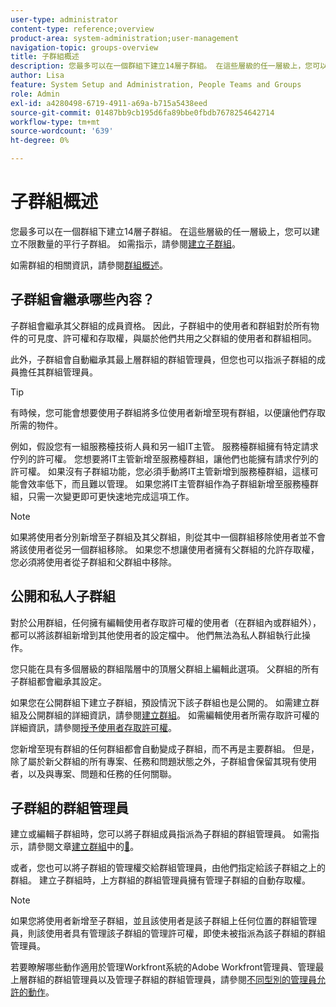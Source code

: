 ```yaml
---
user-type: administrator
content-type: reference;overview
product-area: system-administration;user-management
navigation-topic: groups-overview
title: 子群組概述
description: 您最多可以在一個群組下建立14層子群組。 在這些層級的任一層級上，您可以建立不限數量的平行子群組。
author: Lisa
feature: System Setup and Administration, People Teams and Groups
role: Admin
exl-id: a4280498-6719-4911-a69a-b715a5438eed
source-git-commit: 01487bb9cb195d6fa89bbe0fbdb7678254642714
workflow-type: tm+mt
source-wordcount: '639'
ht-degree: 0%

---
```


# 子群組概述

您最多可以在一個群組下建立14層子群組。 在這些層級的任一層級上，您可以建立不限數量的平行子群組。 如需指示，請參閱[建立子群組](../../../administration-and-setup/manage-groups/create-and-manage-subgroups/create-a-subgroup.md)。

如需群組的相關資訊，請參閱[群組概述](../../../administration-and-setup/manage-groups/groups-overview/groups.md)。

## 子群組會繼承哪些內容？

子群組會繼承其父群組的成員資格。 因此，子群組中的使用者和群組對於所有物件的可見度、許可權和存取權，與屬於他們共用之父群組的使用者和群組相同。

此外，子群組會自動繼承其最上層群組的群組管理員，但您也可以指派子群組的成員擔任其群組管理員。

>[!TIP]
>
>有時候，您可能會想要使用子群組將多位使用者新增至現有群組，以便讓他們存取所需的物件。
>
>例如，假設您有一組服務檯技術人員和另一組IT主管。 服務檯群組擁有特定請求佇列的許可權。 您想要將IT主管新增至服務檯群組，讓他們也能擁有請求佇列的許可權。 如果沒有子群組功能，您必須手動將IT主管新增到服務檯群組，這樣可能會效率低下，而且難以管理。 如果您將IT主管群組作為子群組新增至服務檯群組，只需一次變更即可更快速地完成這項工作。

>[!NOTE]
>
>如果將使用者分別新增至子群組及其父群組，則從其中一個群組移除使用者並不會將該使用者從另一個群組移除。 如果您不想讓使用者擁有父群組的允許存取權，您必須將使用者從子群組和父群組中移除。

## 公開和私人子群組

對於公用群組，任何擁有編輯使用者存取許可權的使用者（在群組內或群組外），都可以將該群組新增到其他使用者的設定檔中。 他們無法為私人群組執行此操作。

您只能在具有多個層級的群組階層中的頂層父群組上編輯此選項。 父群組的所有子群組都會繼承其設定。

如果您在公開群組下建立子群組，預設情況下該子群組也是公開的。 如需建立群組及公開群組的詳細資訊，請參閱[建立群組](../../../administration-and-setup/manage-groups/create-and-manage-groups/create-a-group.md)。 如需編輯使用者所需存取許可權的詳細資訊，請參閱[授予使用者存取許可權](../../../administration-and-setup/add-users/configure-and-grant-access/grant-access-other-users.md)。

您新增至現有群組的任何群組都會自動變成子群組，而不再是主要群組。 但是，除了屬於新父群組的所有專案、任務和問題狀態之外，子群組會保留其現有使用者，以及與專案、問題和任務的任何關聯。

## 子群組的群組管理員

<!--
Group Admins of a subgroup can't manage statuses or project preferences of the subgroup YET (Sprint 22/Oct 28, 2020)</p>
-->

建立或編輯子群組時，您可以將子群組成員指派為子群組的群組管理員。 如需指示，請參閱文章[建立群組](../../../administration-and-setup/manage-groups/create-and-manage-groups/create-a-group.md)中的[&#128279;](../../../administration-and-setup/manage-groups/create-and-manage-groups/create-a-group.md#create)。

或者，您也可以將子群組的管理權交給群組管理員，由他們指定給該子群組之上的群組。 建立子群組時，上方群組的群組管理員擁有管理子群組的自動存取權。

>[!NOTE]
>
>如果您將使用者新增至子群組，並且該使用者是該子群組上任何位置的群組管理員，則該使用者具有管理該子群組的管理許可權，即使未被指派為該子群組的群組管理員。

若要瞭解哪些動作適用於管理Workfront系統的Adobe Workfront管理員、管理最上層群組的群組管理員以及管理子群組的群組管理員，請參閱[不同型別的管理員允許的動作](../../../administration-and-setup/manage-groups/group-roles/group-actions-allowed-different-types-admins.md)。

